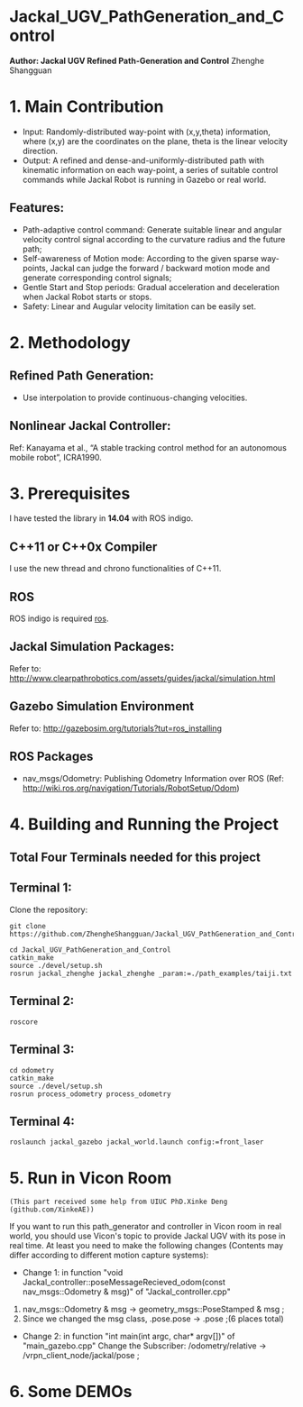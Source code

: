 # Jackal_UGV_PathGeneration_and_Control
**Author: Jackal UGV Refined Path-Generation and Control** Zhenghe Shangguan


# 1. Main Contribution
- Input: Randomly-distributed way-point with (x,y,theta) information, where (x,y) are the coordinates on the plane, theta is the linear velocity direction.
- Output: A refined and dense-and-uniformly-distributed path with kinematic information on each way-point, a series of suitable control commands while Jackal Robot is running in Gazebo or real world.
## Features:
- Path-adaptive control command: Generate suitable linear and angular velocity control signal according to the curvature radius and the future path;
- Self-awareness of Motion mode: According to the given sparse way-points, Jackal can judge the forward / backward motion mode and generate corresponding control signals;
- Gentle Start and Stop periods: Gradual acceleration and deceleration when Jackal Robot starts or stops.
- Safety: Linear and Augular velocity limitation can be easily set.


# 2. Methodology
## Refined Path Generation:
- Use interpolation to provide continuous-changing velocities.
## Nonlinear Jackal Controller:
Ref: Kanayama et al., “A stable tracking control method for an autonomous mobile robot”, ICRA1990.

# 3. Prerequisites
I have tested the library in **14.04** with ROS indigo.

## C++11 or C++0x Compiler
I use the new thread and chrono functionalities of C++11.

## ROS 
ROS indigo is required [ros](http://wiki.ros.org/indigo/Installation/Ubuntu).

## Jackal Simulation Packages:
Refer to: http://www.clearpathrobotics.com/assets/guides/jackal/simulation.html

## Gazebo Simulation Environment
Refer to: http://gazebosim.org/tutorials?tut=ros_installing

## ROS Packages
- nav_msgs/Odometry: Publishing Odometry Information over ROS (Ref: http://wiki.ros.org/navigation/Tutorials/RobotSetup/Odom)


# 4. Building and Running the Project
## Total Four Terminals needed for this project

## Terminal 1:
Clone the repository:
```
git clone https://github.com/ZhengheShangguan/Jackal_UGV_PathGeneration_and_Control.git
```

```
cd Jackal_UGV_PathGeneration_and_Control
catkin_make
source ./devel/setup.sh
rosrun jackal_zhenghe jackal_zhenghe _param:=./path_examples/taiji.txt
```

## Terminal 2:
```
roscore
```

## Terminal 3:
```
cd odometry
catkin_make
source ./devel/setup.sh
rosrun process_odometry process_odometry
```

## Terminal 4:
```
roslaunch jackal_gazebo jackal_world.launch config:=front_laser
```


# 5. Run in Vicon Room
```
(This part received some help from UIUC PhD.Xinke Deng (github.com/XinkeAE))
```

If you want to run this path_generator and controller in Vicon room in real world, you should use Vicon's topic to provide Jackal UGV with its pose in real time.
At least you need to make the following changes (Contents may differ according to different motion capture systems):

- Change 1: in function "void Jackal_controller::poseMessageRecieved_odom(const nav_msgs::Odometry & msg)" of "Jackal_controller.cpp"
1. nav_msgs::Odometry & msg -> geometry_msgs::PoseStamped & msg ;
2. Since we changed the msg class, .pose.pose -> .pose ;(6 places total)

- Change 2: in function "int main(int argc, char* argv[])" of "main_gazebo.cpp"
Change the Subscriber: /odometry/relative -> /vrpn_client_node/jackal/pose ;

# 6. Some DEMOs

